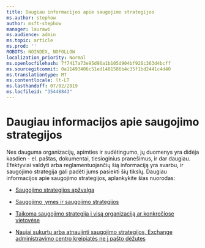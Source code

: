 ```yaml
---
title: Daugiau informacijos apie saugojimo strategijos
ms.author: stephow
author: msft-stephow
manager: laurawi
ms.audience: admin
ms.topic: article
ms.prod: ''
ROBOTS: NOINDEX, NOFOLLOW
localization_priority: Normal
ms.openlocfilehash: 7f7417a73e95d96a1b105d904bf926c363d4bcff
ms.sourcegitcommit: 0a11493406c51ed1481586b4c35f1bd2441c4d40
ms.translationtype: MT
ms.contentlocale: lt-LT
ms.lasthandoff: 07/02/2019
ms.locfileid: "35448843"
---
```

# <a name="more-info-about-retention-policies"></a>Daugiau informacijos apie saugojimo strategijos

Nes dauguma organizacijų, apimties ir sudėtingumo, jų duomenys yra didėja kasdien - el. paštas, dokumentai, tiesioginius pranešimus, ir dar daugiau.
Efektyviai valdyti arba reglamentuojančių šią informaciją yra svarbu, ir saugojimo strategija gali padėti jums pasiekti šių tikslų. Daugiau informacijos apie saugojimo strategijos, aplankykite šias nuorodas:

- [Saugojimo strategijos apžvalga](https://docs.microsoft.com/office365/securitycompliance/retention-policies)

- [Saugojimo ˛ymes ir saugojimo strategijos](https://docs.microsoft.com/exchange/security-and-compliance/messaging-records-management/retention-tags-and-policies)

- [Taikoma saugojimo strategija į visą organizaciją ar konkrečiose vietovėse](https://docs.microsoft.com/office365/securitycompliance/retention-policies#applying-a-retention-policy-to-an-entire-organization-or-specific-locations)

- [Naujai sukurtų arba atnaujinti saugojimo strategijos, Exchange administravimo centro kreipiatės ne į pašto dėžutes](https://docs.microsoft.com/alchemyinsights/retention-policies-in-exchange-admin-center-not-working)

